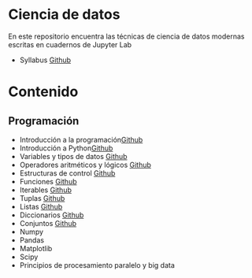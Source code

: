 # Ciencia de datos
En este repositorio encuentra las técnicas de ciencia de datos modernas escritas en cuadernos de Jupyter Lab
* Syllabus [Github](https://github.com/AprendizajeProfundo/Ciencia_de_datos/blob/main/Cuadernos/Syllabus_Ciencia_Datos.ipynb)

# Contenido

## Programación
*  Introducción a la programación[Github](https://github.com/AprendizajeProfundo/Libro_Fundamentos_Programacion/blob/main/Python/Cuadernos/py0.ipynb)
* Introducción a Python[Github](https://github.com/AprendizajeProfundo/Libro_Fundamentos_Programacion/blob/main/Python/Cuadernos/py1.ipynb)
* Variables y tipos de datos [Github](https://github.com/AprendizajeProfundo/Libro_Fundamentos_Programacion/blob/main/Python/Cuadernos/py2.ipynb)
* Operadores aritméticos y lógicos [Github](https://github.com/AprendizajeProfundo/Libro_Fundamentos_Programacion/blob/main/Python/Cuadernos/py3.ipynb)
* Estructuras de control [Github](https://github.com/AprendizajeProfundo/Libro_Fundamentos_Programacion/blob/main/Python/Cuadernos/py4.ipynb)
* Funciones [Github](https://github.com/AprendizajeProfundo/Libro_Fundamentos_Programacion/blob/main/Python/Cuadernos/py5.ipynb)
* Iterables [Github](https://github.com/AprendizajeProfundo/Libro_Fundamentos_Programacion/blob/main/Python/Cuadernos/py6.ipynb)
* Tuplas [Github](https://github.com/AprendizajeProfundo/Libro_Fundamentos_Programacion/blob/main/Python/Cuadernos/py7.ipynb)
* Listas [Github](https://github.com/AprendizajeProfundo/Libro_Fundamentos_Programacion/blob/main/Python/Cuadernos/py8.ipynb)
* Diccionarios [Github](https://github.com/AprendizajeProfundo/Libro_Fundamentos_Programacion/blob/main/Python/Cuadernos/py9.ipynb)
* Conjuntos [Github](https://github.com/AprendizajeProfundo/Libro_Fundamentos_Programacion/blob/main/Python/Cuadernos/py10.ipynb)
* Numpy 
* Pandas
* Matplotlib
* Scipy
* Principios de procesamiento paralelo y big data

